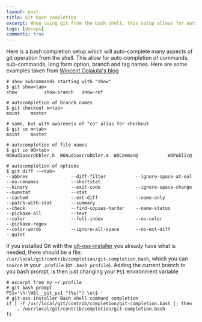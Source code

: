```yaml
---
layout: post
title: Git bash completion
excerpt: When using git from the bash shell, this setup allows for auto-completion of many useful aspects of git usage.
tags: [devops]
comments: true
---
```


Here is a bash completion setup which will auto-complete many aspects of git operation from the shell.
This allow for auto-completion of commands, sub-commands, long form option, branch and tag names.
Here are some examples taken from [Wincent Colaiuta's blog](http://www.wincent.com/a/about/wincent/weblog/archives/2007/12/bash_completion.php)

    # show subcommands starting with "show"
    $ git show<tab>
    show          show-branch   show-ref

    # autocompletion of branch names
    $ git checkout m<tab>
    maint    master

    # same, but with awareness of "co" alias for checkout
    $ git co m<tab>
    maint    master

    # autocompletion of file names
    $ git co WO<tab>
    WOAudioscrobbler.h  WOAudioscrobbler.m  WOCommon@           WOPublic@

    # autocompletion of options
    $ git diff --<tab>
    --abbrev                --diff-filter           --ignore-space-at-eol   --no-renames            --shortstat 
    --binary                --exit-code             --ignore-space-change   --numstat               --stat 
    --cached                --ext-diff              --name-only             --patch-with-stat       --summary 
    --check                 --find-copies-harder    --name-status           --pickaxe-all           --text 
    --color                 --full-index            --no-color              --pickaxe-regex         
    --color-words           --ignore-all-space      --no-ext-diff           --quiet

If you installed Git with the [git-osx-installer](http://code.google.com/p/git-osx-installer/)
you already have what is needed, there should be a file:  
`/usr/local/git/contrib/completion/git-completion.bash`,
which you can `source` in your `.profile` (or `.bash_profile`). Adding the current branch to you bash prompt, is then just changing your `PS1` environment variable 

    # excerpt from my ~/.profile
    # git bash prompt
    PS1='\h:\W$(__git_ps1 "(%s)") \u\$ '
    # git-osx-installer Bash shell command completion
    if [ -f /usr/local/git/contrib/completion/git-completion.bash ]; then
        . /usr/local/git/contrib/completion/git-completion.bash
    fi
